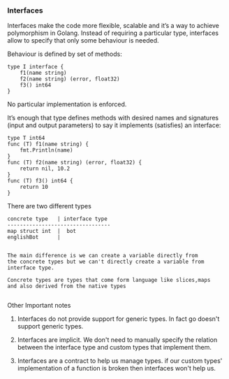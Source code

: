 ### Interfaces
Interfaces make the code more flexible, scalable and it’s a way to achieve polymorphism in Golang. Instead of requiring a particular type, interfaces allow to specify that only some behaviour is needed.
 
 Behaviour is defined by set of methods:

```text
type I interface {
    f1(name string)
    f2(name string) (error, float32)
    f3() int64
}
```

No particular implementation is enforced. 

It’s enough that type defines methods with desired names and signatures (input and output parameters) to say it implements (satisfies) an interface:
```text
type T int64
func (T) f1(name string) {
    fmt.Println(name)
}
func (T) f2(name string) (error, float32) {
    return nil, 10.2
}
func (T) f3() int64 {
    return 10
}
```

There are two different types
```text
concrete type   | interface type
---------------------------------
map struct int  |  bot
englishBot      |


The main difference is we can create a variable directly from
the concrete types but we can't directly create a variable from
interface type.

Concrete types are types that come form language like slices,maps
and also derived from the native types


```


Other Important notes

1) Interfaces do not provide support for generic types. In fact go
doesn't support generic types.

2) Interfaces are implicit. We don't need to manually specify 
the relation between the interface type and custom types that implement
them.

3) Interfaces are a contract to help us manage types.  if our custom types'
implementation of a function is broken then interfaces won't help us.
